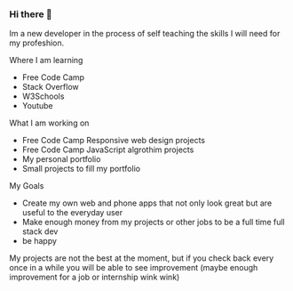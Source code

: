 ### Hi there 👋

Im a new developer in the process of self teaching the skills I will need for my profeshion.

Where I am learning
- Free Code Camp
- Stack Overflow
- W3Schools
- Youtube

What I am working on
- Free Code Camp Responsive web design projects
- Free Code Camp JavaScript algrothim projects
- My personal portfolio
- Small projects to fill my portfolio

My Goals
- Create my own web and phone apps that not only look great but are useful to the everyday user
- Make enough money from my projects or other jobs to be a full time full stack dev
- be happy

My projects are not the best at the moment, but if you check back every once in a while you will be able to see improvement (maybe enough improvement for a job or internship wink wink)
